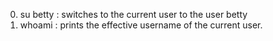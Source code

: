 0. su betty : switches to the current user to the user betty
1. whoami : prints the effective username of the current user.

